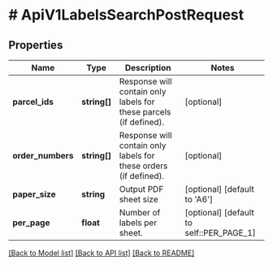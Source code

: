 # # ApiV1LabelsSearchPostRequest

## Properties

Name | Type | Description | Notes
------------ | ------------- | ------------- | -------------
**parcel_ids** | **string[]** | Response will contain only labels for these parcels (if defined). | [optional]
**order_numbers** | **string[]** | Response will contain only labels for these orders (if defined). | [optional]
**paper_size** | **string** | Output PDF sheet size | [optional] [default to 'A6']
**per_page** | **float** | Number of labels per sheet. | [optional] [default to self::PER_PAGE_1]

[[Back to Model list]](../../README.md#models) [[Back to API list]](../../README.md#endpoints) [[Back to README]](../../README.md)
